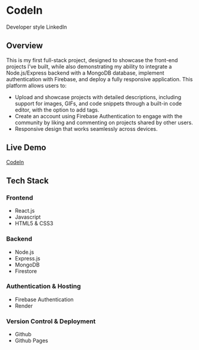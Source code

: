 # CodeIn
Developer style LinkedIn

## Overview
This is my first full-stack project, designed to showcase the front-end projects I’ve built, while also demonstrating my ability to integrate a Node.js/Express backend with a MongoDB database, implement authentication with Firebase, and deploy a fully responsive application. This platform allows users to:
* Upload and showcase projects with detailed descriptions, including support for images, GIFs, and code snippets through a built-in code editor, with the option to add tags.
* Create an account using Firebase Authentication to engage with the community by liking and commenting on projects shared by other users.
* Responsive design that works seamlessly across devices.


## Live Demo
[CodeIn](https://anth117.github.io/CodeIn)

## Tech Stack
### **Frontend**
- React.js
- Javascript
- HTML5 & CSS3

### **Backend**
- Node.js
- Express.js
- MongoDB
- Firestore

### **Authentication & Hosting**
- Firebase Authentication
- Render
  
### **Version Control & Deployment**
- Github
- Github Pages

